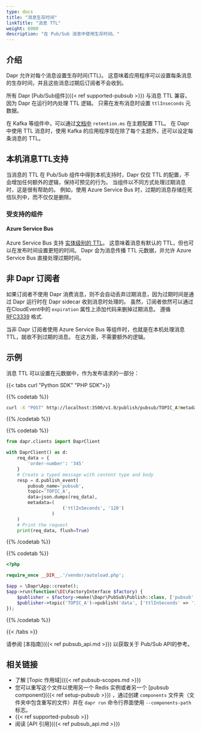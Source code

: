 ```yaml
---
type: docs
title: "消息生存时间"
linkTitle: "消息 TTL"
weight: 6000
description: "在 Pub/Sub 消息中使用生存时间。"
---
```


## 介绍

Dapr 允许对每个消息设置生存时间(TTL)。 这意味着应用程序可以设置每条消息的生存时间，并且这些消息过期后订阅者不会收到。

所有 Dapr [Pub/Sub组件]({{< ref supported-pubsub >}}) 与消息 TTL 兼容，因为 Dapr 在运行时内处理 TTL 逻辑。 只需在发布消息时设置 `ttlInseconds` 元数据。

在 Kafka 等组件中，可以通过[文档中](https://kafka.apache.org/documentation/#topicconfigs_retention.ms) `retention.ms` 在主题配置 TTL。 在 Dapr 中使用 TTL 消息时，使用 Kafka 的应用程序现在除了每个主题外，还可以设定每条消息的 TTL。

## 本机消息TTL支持

当消息的 TTL 在 Pub/Sub 组件中得到本机支持时，Dapr 仅仅 TTL 的配置，不会增加任何额外的逻辑，保持可预见的行为。 当组件以不同方式处理过期消息时，这是很有帮助的。 例如，使用 Azure Service Bus 时，过期的消息存储在死信队列中，而不仅仅是删除。

### 受支持的组件

#### Azure Service Bus

Azure Service Bus 支持 [实体级别的 TTL]((https://docs.microsoft.com/en-us/azure/service-bus-messaging/message-expiration))。 这意味着消息有默认的 TTL，但也可以在发布时间设置更短的时间。 Dapr 会为消息传播 TTL 元数据，并允许 Azure Service Bus 直接处理过期时间。

## 非 Dapr 订阅者

如果订阅者不使用 Dapr 消费消息，则不会自动丢弃过期消息，因为过期时间是通过 Dapr 运行时在 Dapr sidecar 收到消息时处理的。 虽然，订阅者依然可以通过在CloudEvent中的 `expiration` 属性上添加代码来删掉过期消息。 遵循 [RFC3339](https://tools.ietf.org/html/rfc3339) 格式.

当非 Dapr 订阅者使用 Azure Service Bus 等组件时，也就是在本机处理消息 TTL，就收不到过期的消息。 在这方面，不需要额外的逻辑。

## 示例

消息 TTL 可以设置在元数据中，作为发布请求的一部分：

{{< tabs curl "Python SDK" "PHP SDK">}}

{{% codetab %}}
```bash
curl -X "POST" http://localhost:3500/v1.0/publish/pubsub/TOPIC_A?metadata.ttlInSeconds=120 -H "Content-Type: application/json" -d '{"order-number": "345"}'
```
{{% /codetab %}}

{{% codetab %}}
```python
from dapr.clients import DaprClient

with DaprClient() as d:
    req_data = {
        'order-number': '345'
    }
    # Create a typed message with content type and body
    resp = d.publish_event(
        pubsub_name='pubsub',
        topic='TOPIC_A',
        data=json.dumps(req_data),
        metadata=(
                     ('ttlInSeconds', '120')
                 )
    )
    # Print the request
    print(req_data, flush=True)
```
{{% /codetab %}}

{{% codetab %}}

```php
<?php

require_once __DIR__.'/vendor/autoload.php';

$app = \Dapr\App::create();
$app->run(function(\DI\FactoryInterface $factory) {
    $publisher = $factory->make(\Dapr\PubSub\Publish::class, ['pubsub' => 'pubsub']);
    $publisher->topic('TOPIC_A')->publish('data', ['ttlInSeconds' => '120']);
});
```

{{% /codetab %}}

{{< /tabs >}}

请参阅 [本指南]({{< ref pubsub_api.md >}}) 以获取关于 Pub/Sub API的参考。

## 相关链接

- 了解 [Topic 作用域]({{< ref pubsub-scopes.md >}})
- 您可以重写这个文件以使用另一个 Redis 实例或者另一个 [pubsub component]({{< ref setup-pubsub >}}) ，通过创建 `components` 文件夹（文件夹中包含重写的文件）并在 `dapr run` 命令行界面使用 `--components-path` 标志。
- {{< ref supported-pubsub >}}
- 阅读 [API 引用]({{< ref pubsub_api.md >}})
